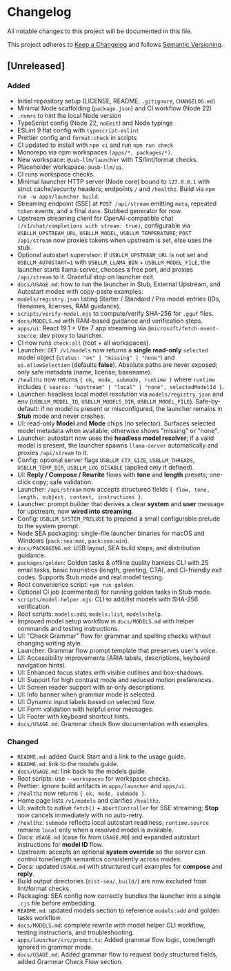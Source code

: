 # Changelog

All notable changes to this project will be documented in this file.

This project adheres to [Keep a Changelog](https://keepachangelog.com/en/1.1.0/)
and follows [Semantic Versioning](https://semver.org/).

## [Unreleased]

### Added

- Initial repository setup (LICENSE, README, `.gitignore`, `CHANGELOG.md`)
- Minimal Node scaffolding (`package.json`) and CI workflow (Node 22)
- `.nvmrc` to hint the local Node version
- TypeScript config (Node 22, `noEmit`) and Node typings
- ESLint 9 flat config with `typescript-eslint`
- Prettier config and `format:check` in scripts
- CI updated to install with `npm ci` and run `npm run check`
- Monorepo via npm workspaces `(apps/*, packages/*)`.
- New workspace: `@usb-llm/launcher` with TS/lint/format checks.
- Placeholder workspace: `@usb-llm/ui`.
- CI runs workspace checks.
- Minimal launcher HTTP server (Node core) bound to `127.0.0.1` with strict cache/security headers; endpoints `/` and `/healthz`. Build via `npm run -w apps/launcher build`.
- Streaming endpoint (SSE) at `POST /api/stream` emitting `meta`, repeated `token` events, and a final `done`. Stubbed generator for now.
- Upstream streaming client for OpenAI-compatible chat `(/v1/chat/completions with stream: true)`, configurable via `USBLLM_UPSTREAM_URL`, `USBLLM_MODEL`, `USBLLM_TEMPERATURE`; `POST /api/stream` now proxies tokens when upstream is set, else uses the stub.
- Optional autostart supervisor: if `USBLLM_UPSTREAM_URL` is not set and `USBLLM_AUTOSTART=1` with `USBLLM_LLAMA_BIN` + `USBLLM_MODEL_FILE`, the launcher starts llama-server, chooses a free port, and proxies `/api/stream` to it. Graceful stop on launcher exit.
- `docs/USAGE.md`: how to run the launcher in Stub, External Upstream, and Autostart modes with copy-paste examples.
- `models/registry.json` listing Starter / Standard / Pro model entries (IDs, filenames, licenses, RAM guidance).
- `scripts/verify-model.mjs` to compute/verify SHA-256 for `.gguf` files.
- `docs/MODELS.md` with RAM-based guidance and verification steps.
- `apps/ui`: React 19.1 + Vite 7 app streaming via `@microsoft/fetch-event-source`; dev proxy to launcher.
- CI now runs `check:all` (root + all workspaces).
- Launcher: `GET /v1/models` now returns a **single read-only** `selected` model object (`status: "ok" | "missing" | "none"`) and `ui.allowSelection` (defaults **false**). Absolute paths are never exposed; only safe metadata (name, license, basename).
- `/healthz` now returns `{ ok, mode, submode, runtime }` where `runtime` includes `{ source: "upstream" | "local" | "none", selectedModelId }`.
- Launcher: headless local model resolution via `models/registry.json` and env (`USBLLM_MODEL_ID`, `USBLLM_MODELS_DIR`, `USBLLM_MODEL_FILE`). Safe-by-default: if no model is present or misconfigured, the launcher remains in **Stub** mode and never crashes.
- UI: read-only **Model** and **Mode** chips (no selector). Surfaces selected model metadata when available; otherwise shows "missing" or "none".
- Launcher: autostart now uses the **headless model resolver**; if a valid model is present, the launcher spawns `llama-server` automatically and proxies `/api/stream` to it.
- Config: optional server flags `USBLLM_CTX_SIZE`, `USBLLM_THREADS`, `USBLLM_TEMP_DIR`, `USBLLM_LOG_DISABLE` (applied only if defined).
- UI: **Reply / Compose / Rewrite** flows with **tone** and **length** presets; one-click copy; safe validation.
- Launcher: `/api/stream` now accepts structured fields `{ flow, tone, length, subject, context, instructions }`.
- Launcher: prompt builder that derives a clear **system** and **user** message for upstream, now **wired into streaming**.
- Config: `USBLLM_SYSTEM_PRELUDE` to prepend a small configurable prelude to the system prompt.
- Node SEA packaging: single-file launcher binaries for macOS and Windows (`pack:sea:mac`, `pack:sea:win`).
- `docs/PACKAGING.md`: USB layout, SEA build steps, and distribution guidance.
- `packages/golden`: Golden tasks & offline quality harness CLI with 25 email tasks, basic heuristics (length, greeting, CTA), and CI-friendly exit codes. Supports Stub mode and real model testing.
- Root convenience script: `npm run golden`.
- Optional CI job (commented) for running golden tasks in Stub mode.
- `scripts/model-helper.mjs`: CLI to add/list models with SHA-256 verification.
- Root scripts: `models:add`, `models:list`, `models:help`.
- Improved model setup workflow in `docs/MODELS.md` with helper commands and testing instructions.
- UI: "Check Grammar" flow for grammar and spelling checks without changing writing style.
- Launcher: Grammar flow prompt template that preserves user's voice.
- UI: Accessibility improvements (ARIA labels, descriptions, keyboard navigation hints).
- UI: Enhanced focus states with visible outlines and box-shadows.
- UI: Support for high contrast mode and reduced motion preferences.
- UI: Screen reader support with sr-only descriptions.
- UI: Info banner when grammar mode is selected.
- UI: Dynamic input labels based on selected flow.
- UI: Form validation with helpful error messages.
- UI: Footer with keyboard shortcut hints.
- `docs/USAGE.md`: Grammar check flow documentation with examples.

### Changed

- `README.md`: added Quick Start and a link to the usage guide.
- `README.md`: link to the models guide.
- `docs/USAGE.md`: link back to the models guide.
- Root scripts: use `--workspaces` for workspace checks.
- Prettier: ignore build artifacts in `apps/launcher` and `apps/ui`.
- `/healthz` now returns `{ ok, mode, submode }`.
- Home page lists `/v1/models` and clarifies `/healthz`.
- UI: switch to native `fetch()` + `AbortController` for SSE streaming; **Stop** now cancels immediately with no auto-retry.
- `/healthz`: `submode` reflects local autostart readiness; `runtime.source` remains `local` only when a resolved model is available.
- Docs: `USAGE.md` (case fix from `USAGE.MD`) and expanded autostart instructions for **model ID** flow.
- Upstream: accepts an optional **system override** so the server can control tone/length semantics consistently across modes.
- Docs: updated `USAGE.md` with structured curl examples for **compose** and **reply**.
- Build output directories (`dist-sea/`, `build/`) are now excluded from lint/format checks.
- Packaging: SEA config now correctly bundles the launcher into a single `.cjs` file before embedding.
- `README.md`: updated models section to reference `models:add` and golden tasks workflow.
- `docs/MODELS.md`: complete rewrite with model helper CLI workflow, testing instructions, and troubleshooting.
- `apps/launcher/src/prompt.ts`: Added grammar flow logic, tone/length ignored in grammar mode.
- `docs/USAGE.md`: Added grammar flow to request body structured fields, added Grammar Check Flow section.
